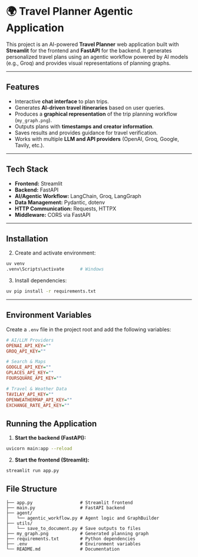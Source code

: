 # 🌍 Travel Planner Agentic Application

This project is an AI-powered **Travel Planner** web application built with **Streamlit** for the frontend and **FastAPI** for the backend. It generates personalized travel plans using an agentic workflow powered by AI models (e.g., Groq) and provides visual representations of planning graphs.

---

## Features

* Interactive **chat interface** to plan trips.
* Generates **AI-driven travel itineraries** based on user queries.
* Produces a **graphical representation** of the trip planning workflow (`my_graph.png`).
* Outputs plans with **timestamps and creator information**.
* Saves results and provides guidance for travel verification.
* Works with multiple **LLM and API providers** (OpenAI, Groq, Google, Tavily, etc.).

---

## Tech Stack

* **Frontend:** Streamlit
* **Backend:** FastAPI
* **AI/Agentic Workflow:** LangChain, Groq, LangGraph
* **Data Management:** Pydantic, dotenv
* **HTTP Communication:** Requests, HTTPX
* **Middleware:** CORS via FastAPI

---

## Installation
2. Create and activate environment:

```bash
uv venv
.venv\Scripts\activate      # Windows
```

3. Install dependencies:

```bash
uv pip install -r requirements.txt
```

---

## Environment Variables

Create a `.env` file in the project root and add the following variables:

```ini
# AI/LLM Providers
OPENAI_API_KEY=""
GROQ_API_KEY=""

# Search & Maps
GOOGLE_API_KEY=""
GPLACES_API_KEY=""
FOURSQUARE_API_KEY=""

# Travel & Weather Data
TAVILAY_API_KEY=""
OPENWEATHERMAP_API_KEY=""
EXCHANGE_RATE_API_KEY=""
```

## Running the Application

1. **Start the backend (FastAPI):**

```bash
uvicorn main:app --reload
```

2. **Start the frontend (Streamlit):**

```bash
streamlit run app.py
```

## File Structure

```
├── app.py                  # Streamlit frontend
├── main.py                 # FastAPI backend
├── agent/
│   └── agentic_workflow.py # Agent logic and GraphBuilder
├── utils/
│   └── save_to_document.py # Save outputs to files
├── my_graph.png            # Generated planning graph
├── requirements.txt        # Python dependencies
├── .env                    # Environment variables
└── README.md               # Documentation

